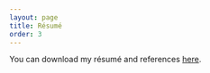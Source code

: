 ```yaml
---
layout: page
title: Résumé
order: 3
---
```


You can download my résumé and references [here](/assets/data/bainbridge_joshua_resume.pdf).